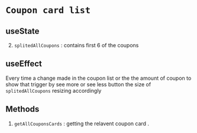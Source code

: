 # `Coupon card list`

## useState

2. `splitedAllCoupons` : contains first 6 of the coupons

## useEffect

Every time a change made in the coupon list or the the amount of coupon to show that trigger by see more or see less button the size of `splitedAllCoupons` resizing accordingly

## Methods

1. `getAllCouponsCards` : getting the relavent coupon card .
